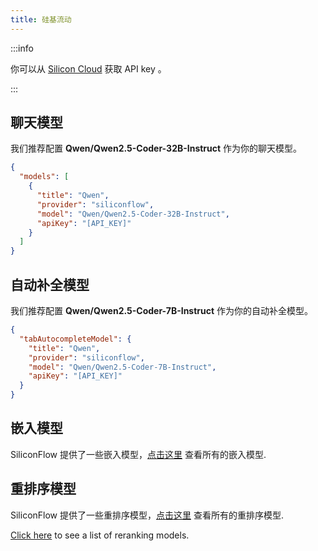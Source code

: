 ```yaml
---
title: 硅基流动
---
```


:::info

你可以从 [Silicon Cloud](https://cloud.siliconflow.cn/account/ak) 获取 API key 。

:::

## 聊天模型

我们推荐配置 **Qwen/Qwen2.5-Coder-32B-Instruct** 作为你的聊天模型。

```json title="config.json"
{
  "models": [
    {
      "title": "Qwen",
      "provider": "siliconflow",
      "model": "Qwen/Qwen2.5-Coder-32B-Instruct",
      "apiKey": "[API_KEY]"
    }
  ]
}
```

## 自动补全模型

我们推荐配置 **Qwen/Qwen2.5-Coder-7B-Instruct** 作为你的自动补全模型。

```json title="config.json"
{
  "tabAutocompleteModel": {
    "title": "Qwen",
    "provider": "siliconflow",
    "model": "Qwen/Qwen2.5-Coder-7B-Instruct",
    "apiKey": "[API_KEY]"
  }
}
```

## 嵌入模型

SiliconFlow 提供了一些嵌入模型，[点击这里](https://siliconflow.cn/models) 查看所有的嵌入模型.

## 重排序模型

SiliconFlow 提供了一些重排序模型，[点击这里](https://siliconflow.cn/models) 查看所有的重排序模型.

[Click here](https://siliconflow.cn/models) to see a list of reranking models.
